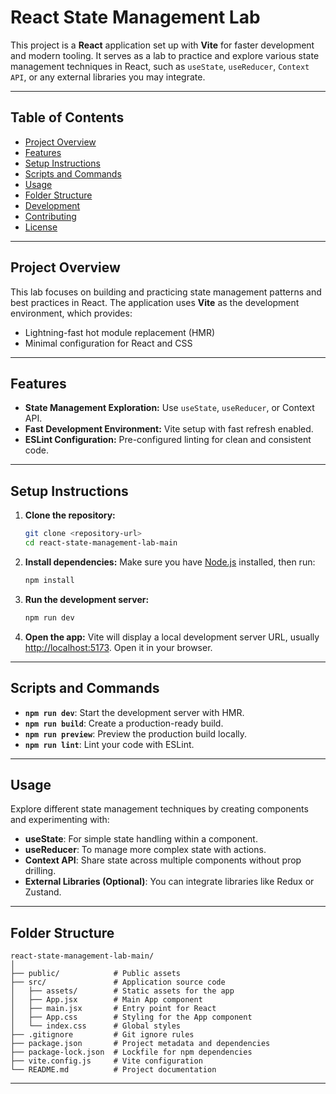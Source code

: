 
# React State Management Lab

This project is a **React** application set up with **Vite** for faster development and modern tooling. It serves as a lab to practice and explore various state management techniques in React, such as `useState`, `useReducer`, `Context API`, or any external libraries you may integrate.

---

## Table of Contents
- [Project Overview](#project-overview)
- [Features](#features)
- [Setup Instructions](#setup-instructions)
- [Scripts and Commands](#scripts-and-commands)
- [Usage](#usage)
- [Folder Structure](#folder-structure)
- [Development](#development)
- [Contributing](#contributing)
- [License](#license)

---

## Project Overview
This lab focuses on building and practicing state management patterns and best practices in React. The application uses **Vite** as the development environment, which provides:
- Lightning-fast hot module replacement (HMR)
- Minimal configuration for React and CSS

---

## Features
- **State Management Exploration:** Use `useState`, `useReducer`, or Context API.
- **Fast Development Environment:** Vite setup with fast refresh enabled.
- **ESLint Configuration:** Pre-configured linting for clean and consistent code.

---

## Setup Instructions

1. **Clone the repository:**
   ```bash
   git clone <repository-url>
   cd react-state-management-lab-main
   ```

2. **Install dependencies:**
   Make sure you have [Node.js](https://nodejs.org/) installed, then run:
   ```bash
   npm install
   ```

3. **Run the development server:**
   ```bash
   npm run dev
   ```

4. **Open the app:**
   Vite will display a local development server URL, usually [http://localhost:5173](http://localhost:5173). Open it in your browser.

---

## Scripts and Commands

- **`npm run dev`**: Start the development server with HMR.
- **`npm run build`**: Create a production-ready build.
- **`npm run preview`**: Preview the production build locally.
- **`npm run lint`**: Lint your code with ESLint.

---

## Usage

Explore different state management techniques by creating components and experimenting with:
- **useState**: For simple state handling within a component.
- **useReducer**: To manage more complex state with actions.
- **Context API**: Share state across multiple components without prop drilling.
- **External Libraries (Optional)**: You can integrate libraries like Redux or Zustand.

---

## Folder Structure

```
react-state-management-lab-main/
│
├── public/            # Public assets
├── src/               # Application source code
│   ├── assets/        # Static assets for the app
│   ├── App.jsx        # Main App component
│   ├── main.jsx       # Entry point for React
│   ├── App.css        # Styling for the App component
│   └── index.css      # Global styles
├── .gitignore         # Git ignore rules
├── package.json       # Project metadata and dependencies
├── package-lock.json  # Lockfile for npm dependencies
├── vite.config.js     # Vite configuration
└── README.md          # Project documentation
```

---

